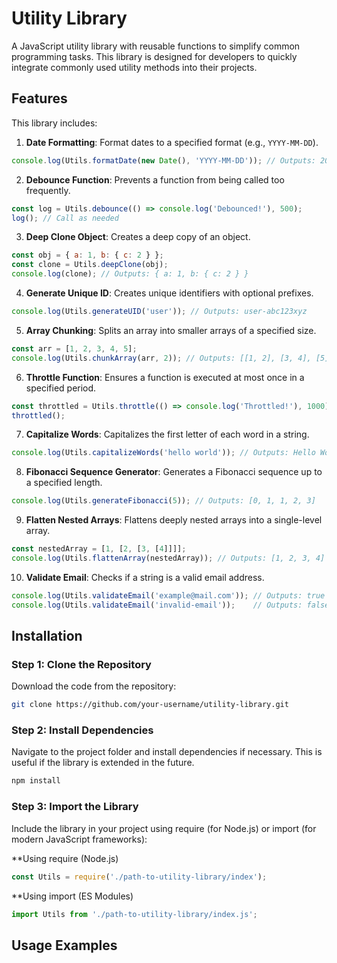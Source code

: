 # Utility Library

A JavaScript utility library with reusable functions to simplify common programming tasks. This library is designed for developers to quickly integrate commonly used utility methods into their projects.

## Features

This library includes:

1. **Date Formatting**: Format dates to a specified format (e.g., `YYYY-MM-DD`).
```javascript
console.log(Utils.formatDate(new Date(), 'YYYY-MM-DD')); // Outputs: 2025-01-05
```
2. **Debounce Function**: Prevents a function from being called too frequently.
```javascript
const log = Utils.debounce(() => console.log('Debounced!'), 500);
log(); // Call as needed
```
3. **Deep Clone Object**: Creates a deep copy of an object.
```javascript
const obj = { a: 1, b: { c: 2 } };
const clone = Utils.deepClone(obj);
console.log(clone); // Outputs: { a: 1, b: { c: 2 } }
```
4. **Generate Unique ID**: Creates unique identifiers with optional prefixes.
```javascript
console.log(Utils.generateUID('user')); // Outputs: user-abc123xyz
```
5. **Array Chunking**: Splits an array into smaller arrays of a specified size.
```javascript
const arr = [1, 2, 3, 4, 5];
console.log(Utils.chunkArray(arr, 2)); // Outputs: [[1, 2], [3, 4], [5]]
```
6. **Throttle Function**: Ensures a function is executed at most once in a specified period.
```javascript
const throttled = Utils.throttle(() => console.log('Throttled!'), 1000);
throttled();
```
7. **Capitalize Words**: Capitalizes the first letter of each word in a string.
```javascript
console.log(Utils.capitalizeWords('hello world')); // Outputs: Hello World
```
8. **Fibonacci Sequence Generator**: Generates a Fibonacci sequence up to a specified length.
```javascript
console.log(Utils.generateFibonacci(5)); // Outputs: [0, 1, 1, 2, 3]
```
9. **Flatten Nested Arrays**: Flattens deeply nested arrays into a single-level array.
```javascript
const nestedArray = [1, [2, [3, [4]]]];
console.log(Utils.flattenArray(nestedArray)); // Outputs: [1, 2, 3, 4]
```
10. **Validate Email**: Checks if a string is a valid email address.
```javascript
console.log(Utils.validateEmail('example@mail.com')); // Outputs: true
console.log(Utils.validateEmail('invalid-email'));    // Outputs: false
```

## Installation

### Step 1: Clone the Repository
Download the code from the repository:

```bash
git clone https://github.com/your-username/utility-library.git
```
### Step 2: Install Dependencies
Navigate to the project folder and install dependencies if necessary. This is useful if the library is extended in the future.

```bash
npm install
```

### Step 3: Import the Library
Include the library in your project using require (for Node.js) or import (for modern JavaScript frameworks):

**Using require (Node.js)
```javascript
const Utils = require('./path-to-utility-library/index');
```

**Using import (ES Modules)
```javascript
import Utils from './path-to-utility-library/index.js';
```

## Usage Examples

